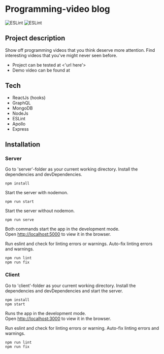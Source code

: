 # Programming-video blog
![ESLint](https://miro.medium.com/max/276/1*pD7ShcZ7YHIMXe2mgiFzbg.png)
![ESLint](https://res.cloudinary.com/practicaldev/image/fetch/s---GoJn40g--/c_limit%2Cf_auto%2Cfl_progressive%2Cq_auto%2Cw_880/https://cdn-images-1.medium.com/max/398/1%2ATPkhIqPgVzFSSpwdlVwhVw.png)

## Project description
Show off programming videos that you think deserve more attention. Find interesting videos that you've 
might never seen before.

- Project can be tested at <'url here'>
- Demo video can be found at <url here>

## Tech

* ReactJs (hooks)
* GraphQL
* MongoDB
* NodeJs
* ESLint
* Apollo
* Express

## Installation

### Server

Go to 'server'-folder as your current working directory.
Install the dependencies and devDependencies.

```
npm install
```

Start the server with nodemon.
```
npm run start
```

Start the server without nodemon.
```
npm run serve
```

Both commands start the app in the development mode.<br />
Open [http://localhost:5000](http://localhost:5000) to view it in the browser.

Run eslint and check for linting errors or warnings.
Auto-fix linting errors and warnings.
```
npm run lint
npm run fix
```

### Client

Go to 'client'-folder as your current working directory.
Install the dependencies and devDependencies and start the server.

```
npm install
npm start
```

Runs the app in the development mode.<br />
Open [http://localhost:3000](http://localhost:3000) to view it in the browser.

Run eslint and check for linting errors or warning.
Auto-fix linting errors and warnings.
```
npm run lint
npm run fix
```